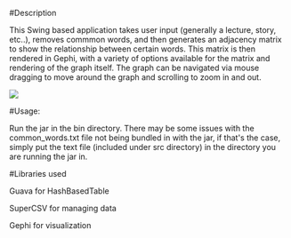 #Description

This Swing based application takes user input (generally a lecture, story, etc..), removes commmon words, and then generates an adjacency matrix to show the relationship between certain words. This matrix is then rendered in Gephi, with a variety of options available for the matrix and rendering of the graph itself. The graph can be navigated via mouse dragging to move around the graph and scrolling to zoom in and out. 


![](http://i.imgur.com/YOacr94.png)

#Usage: 

  Run the jar in the bin directory. There may be some issues with the common_words.txt file not being bundled in with   the jar, if that's the case, simply put the text file (included under src directory) in the directory you are       running the jar in.  


#Libraries used

  Guava for HashBasedTable
  
  SuperCSV for managing data 
  
  Gephi for visualization
  
